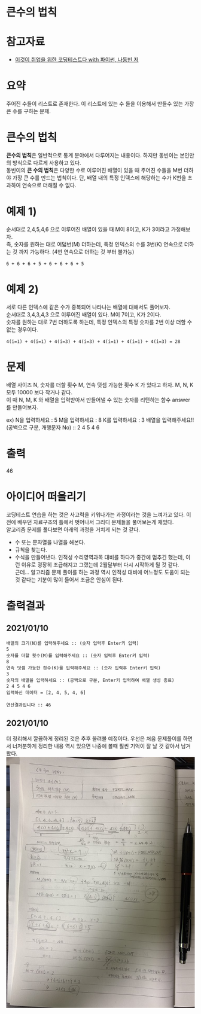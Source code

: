 # 큰수의 법칙
# 참고자료
- [이것이 취업을 위한 코딩테스트다 with 파이썬, 나동빈 저](http://www.yes24.com/Product/Goods/93519145?OzSrank=2)

# 요약
주어진 수들이 리스트로 존재한다. 이 리스트에 있는 수 들을 이용해서 만들수 있는 가장 큰 수를 구하는 문제.

# 큰수의 법칙
**큰수의 법칙**은 일반적으로 통계 분야에서 다루어지는 내용이다. 하지만 동빈이는 본인만의 방식으로 다르게 사용하고 있다.  
동빈이의 **큰 수의 법칙**은 다양한 수로 이루어진 배열이 있을 때 주어진 수들을 M번 더하야 가장 큰 수를 만드는 법칙이다. 
단, 배열 내의 특정 인덱스에 해당하는 수가 K번을 초과하여 연속으로 더해질 수 없다.  

# 예제 1)
순서대로 2,4,5,4,6 으로 이루어진 배열이 있을 때 M이 8이고, K가 3이라고 가정해보자.  
즉, 숫자를 원하는 대로 여덟번(M) 더하는데, 특정 인덱스의 수를 3번(K) 연속으로 더하는 것 까지 가능하다. (4번 연속으로 더하는 것 부터 불가능)   
```plain
6 + 6 + 6 + 5 + 6 + 6 + 6 + 5
```

# 예제 2)
서로 다른 인덱스에 같은 수가 중복되어 나타나는 배열에 대해서도 풀어보자.  
순서대로 3,4,3,4,3 으로 이루어진 배열이 있다. M이 7이고, K가 2이다.  
숫자를 원하는 대로 7번 더하도록 하는데, 특정 인덱스의 특정 숫자를 2번 이상 더할 수 없는 경우이다.
```plain
4(i=1) + 4(i=1) + 4(i=3) + 4(i=3) + 4(i=1) + 4(i=1) + 4(i=3) = 28
```

# 문제
배열 사이즈 N, 숫자를 더할 횟수 M, 연속 덧셈 가능한 횟수 K 가 있다고 하자. M, N, K 모두 10000 보다 작거나 같다.  
이 때 N, M, K 와 배열을 입력받아서 만들어낼 수 있는 숫자를 리턴하는 함수 answer 를 만들어보자.

ex)
N을 입력하세요 : 5
M을 입력하세요 : 8
K를 입력하세요 : 3
배열을 입력해주세요!! (공백으로 구분, 개행문자 No) ::
2 4 5 4 6

# 출력
46  

# 아이디어 떠올리기
코딩테스트 연습을 하는 것은 사고력을 키워나가는 과정이라는 것을 느껴가고 있다. 이전에 배우던 자료구조의 틀에서 벗어나서 그리디 문제들을 풀어보는게 재밌다.    
알고리즘 문제를 풀다보면 아래의 과정을 거치게 되는 것 같다.  
- 수 또는 문자열을 나열을 해본다.
- 규칙을 찾는다.
- 수식을 만들어낸다.
인적성 수리영역과목 대비를 하다가 중간에 멈추긴 했는데, 이런 이유로 굉장히 조급해지고 그랬는데 2월달부터 다시 시작하게 될 것 같다.    
근데... 알고리즘 문제 풀이를 하는 과정 역시 인적성 대비에 어느정도 도움이 되는 것 같다는 기분이 많이 들어서 조금은 안심이 된다.    

# 출력결과
## 2021/01/10
```plain
배열의 크기(N)를 입력해주세요 :: (숫자 입력후 Enter키 입력)
5
숫자를 더할 횟수(M)를 입력해주세요 :: (숫자 입력후 Enter키 입력)
8
연속 덧셈 가능한 횟수(K)를 입력해주세요 :: (숫자 입력후 Enter키 입력)
3
숫자의 배열을 입력하세요 :: (공백으로 구분, Enter키 입력하여 배열 생성 종료)
2 4 5 4 6
입력하신 데이터 = [2, 4, 5, 4, 6]

연산결과입니다 :: 46
```


## 2021/01/10
더 정리해서 깔끔하게 정리된 것은 추후 올려볼 예정이다. 우선은 처음 문제풀이를 하면서 너저분하게 정리한 내용 역시 있으면 나중에 볼때 훨씬 기억이 잘 날 것 같아서 남겨봤다.
![이미지](./img/making_bignumber_2021_0110.jpeg) 
